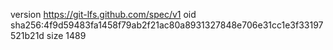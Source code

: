 version https://git-lfs.github.com/spec/v1
oid sha256:4f9d59483fa1458f79ab2f21ac80a8931327848e706e31cc1e3f33197521b21d
size 1489
